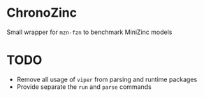 # ChronoZinc
Small wrapper for `mzn-fzn` to benchmark MiniZinc models

# TODO
- Remove all usage of `viper` from parsing and runtime packages
- Provide separate the `run` and `parse` commands

